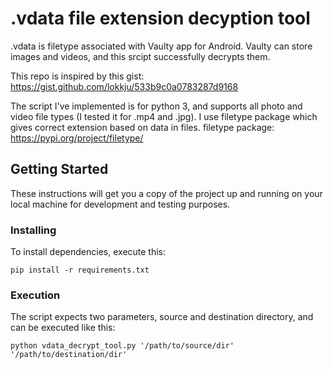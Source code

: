 # .vdata file extension decyption tool

.vdata is filetype associated with Vaulty app for Android. Vaulty can store images and videos, and this srcipt successfully decrypts them.

This repo is inspired by this gist: https://gist.github.com/lokkju/533b9c0a0783287d9168

The script I've implemented is for python 3, and supports all photo and video file types (I tested it for .mp4 and .jpg).
I use filetype package which gives correct extension based on data in files. filetype package: https://pypi.org/project/filetype/

## Getting Started

These instructions will get you a copy of the project up and running on your local machine for development and testing purposes.

### Installing

To install dependencies, execute this:

```
pip install -r requirements.txt
```

### Execution

The script expects two parameters, source and destination directory, and can be executed like this:

```
python vdata_decrypt_tool.py '/path/to/source/dir' '/path/to/destination/dir'
```

